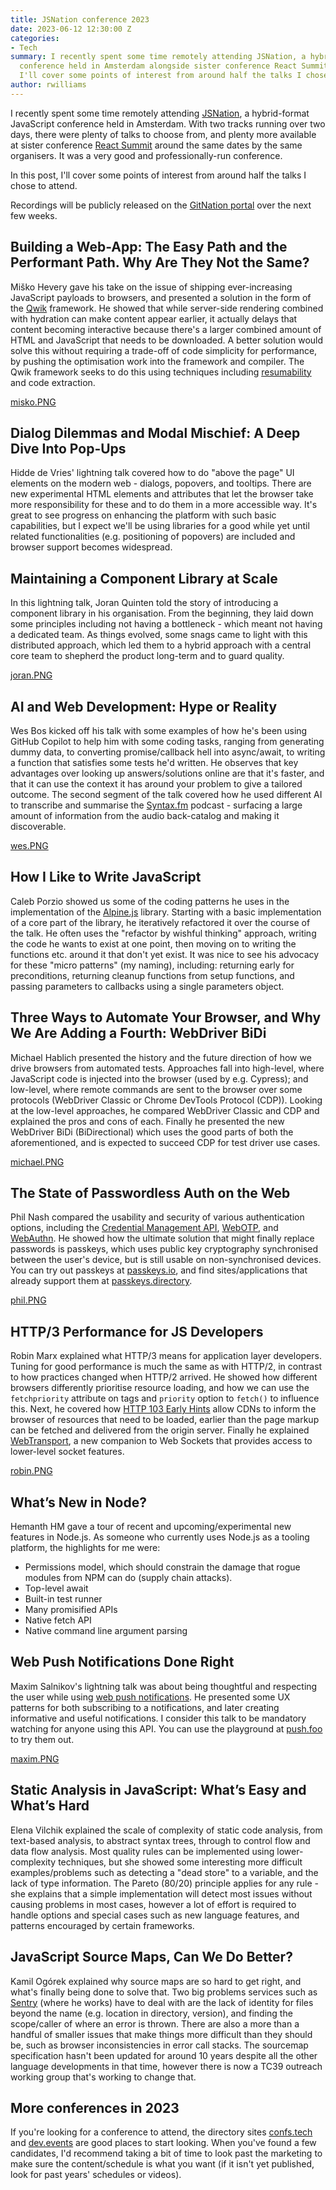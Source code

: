 ```yaml
---
title: JSNation conference 2023
date: 2023-06-12 12:30:00 Z
categories:
- Tech
summary: I recently spent some time remotely attending JSNation, a hybrid-format JavaScript
  conference held in Amsterdam alongside sister conference React Summit. In this post,
  I'll cover some points of interest from around half the talks I chose to attend.
author: rwilliams
---
```


I recently spent some time remotely attending [JSNation](https://jsnation.com/), a hybrid-format JavaScript conference held in Amsterdam. With two tracks running over two days, there were plenty of talks to choose from, and plenty more available at sister conference [React Summit](https://reactsummit.com/) around the same dates by the same organisers. It was a very good and professionally-run conference.

In this post, I'll cover some points of interest from around half the talks I chose to attend.

Recordings will be publicly released on the [GitNation portal](https://portal.gitnation.org/events/jsnation-2023) over the next few weeks.

## Building a Web-App: The Easy Path and the Performant Path. Why Are They Not the Same?

Miško Hevery gave his take on the issue of shipping ever-increasing JavaScript payloads to browsers, and presented a solution in the form of the [Qwik](https://qwik.builder.io/) framework. He showed that while server-side rendering combined with hydration can make content appear earlier, it actually delays that content becoming interactive because there's a larger combined amount of HTML and JavaScript that needs to be downloaded. A better solution would solve this without requiring a trade-off of code simplicity for performance, by pushing the optimisation work into the framework and compiler. The Qwik framework seeks to do this using techniques including [resumability](https://qwik.builder.io/docs/concepts/resumable/) and code extraction.

[misko.PNG](/uploads/misko.PNG)

## Dialog Dilemmas and Modal Mischief: A Deep Dive Into Pop-Ups

Hidde de Vries' lightning talk covered how to do "above the page" UI elements on the modern web - dialogs, popovers, and tooltips. There are new experimental HTML elements and attributes that let the browser take more responsibility for these and to do them in a more accessible way. It's great to see progress on enhancing the platform with such basic capabilities, but I expect we'll be using libraries for a good while yet until related functionalities (e.g. positioning of popovers) are included and browser support becomes widespread.

## Maintaining a Component Library at Scale

In this lightning talk, Joran Quinten told the story of introducing a component library in his organisation. From the beginning, they laid down some principles including not having a bottleneck - which meant not having a dedicated team. As things evolved, some snags came to light with this distributed approach, which led them to a hybrid approach with a central core team to shepherd the product long-term and to guard quality.

[joran.PNG](/uploads/joran.PNG)

## AI and Web Development: Hype or Reality

Wes Bos kicked off his talk with some examples of how he's been using GitHub Copilot to help him with some coding tasks, ranging from generating dummy data, to converting promise/callback hell into async/await, to writing a function that satisfies some tests he'd written. He observes that key advantages over looking up answers/solutions online are that it's faster, and that it can use the context it has around your problem to give a tailored outcome. The second segment of the talk covered how he used different AI to transcribe and summarise the [Syntax.fm](https://syntax.fm/) podcast - surfacing a large amount of information from the audio back-catalog and making it discoverable.

[wes.PNG](/uploads/wes.PNG)

## How I Like to Write JavaScript

Caleb Porzio showed us some of the coding patterns he uses in the implementation of the [Alpine.js](https://alpinejs.dev/) library. Starting with a basic implementation of a core part of the library, he iteratively refactored it over the course of the talk. He often uses the "refactor by wishful thinking" approach, writing the code he wants to exist at one point, then moving on to writing the functions etc. around it that don't yet exist. It was nice to see his advocacy for these "micro patterns" (my naming), including: returning early for preconditions, returning cleanup functions from setup functions, and passing parameters to callbacks using a single parameters object.

## Three Ways to Automate Your Browser, and Why We Are Adding a Fourth: WebDriver BiDi

Michael Hablich presented the history and the future direction of how we drive browsers from automated tests. Approaches fall into high-level, where JavaScript code is injected into the browser (used by e.g. Cypress); and low-level, where remote commands are sent to the browser over some protocols (WebDriver Classic or Chrome DevTools Protocol (CDP)). Looking at the low-level approaches, he compared WebDriver Classic and CDP and explained the pros and cons of each. Finally he presented the new WebDriver BiDi (BiDirectional) which uses the good parts of both the aforementioned, and is expected to succeed CDP for test driver use cases.

[michael.PNG](/uploads/michael.PNG)

## The State of Passwordless Auth on the Web

Phil Nash compared the usability and security of various authentication options, including the [Credential Management API](https://developer.mozilla.org/en-US/docs/Web/API/Credential_Management_API), [WebOTP](https://developer.mozilla.org/en-US/docs/Web/API/WebOTP_API), and [WebAuthn](https://developer.mozilla.org/en-US/docs/Web/API/Web_Authentication_API). He showed how the ultimate solution that might finally replace passwords is passkeys, which uses public key cryptography synchronised between the user's device, but is still usable on non-synchronised devices. You can try out passkeys at [passkeys.io](https://www.passkeys.io/), and find sites/applications that already support them at [passkeys.directory](https://passkeys.directory/).

[phil.PNG](/uploads/phil.PNG)

## HTTP/3 Performance for JS Developers

Robin Marx explained what HTTP/3 means for application layer developers. Tuning for good performance is much the same as with HTTP/2, in contrast to how practices changed when HTTP/2 arrived. He showed how different browsers differently prioritise resource loading, and how we can use the `fetchpriority` attribute on tags and `priority` option to `fetch()` to influence this. Next, he covered how [HTTP 103 Early Hints](https://developer.mozilla.org/en-US/docs/Web/HTTP/Status/103) allow CDNs to inform the browser of resources that need to be loaded, earlier than the page markup can be fetched and delivered from the origin server. Finally he explained [WebTransport](https://developer.mozilla.org/en-US/docs/Web/API/WebTransport_API), a new companion to Web Sockets that provides access to lower-level socket features.

[robin.PNG](/uploads/robin.PNG)

## What’s New in Node?

Hemanth HM gave a tour of recent and upcoming/experimental new features in Node.js. As someone who currently uses Node.js as a tooling platform, the highlights for me were:

- Permissions model, which should constrain the damage that rogue modules from NPM can do (supply chain attacks).
- Top-level await
- Built-in test runner
- Many promisified APIs
- Native fetch API
- Native command line argument parsing

## Web Push Notifications Done Right

Maxim Salnikov's lightning talk was about being thoughtful and respecting the user while using [web push notifications](https://web.dev/notifications/). He presented some UX patterns for both subscribing to a notifications, and later creating informative and useful notifications. I consider this talk to be mandatory watching for anyone using this API. You can use the playground at [push.foo](https://push.foo/) to try them out.

[maxim.PNG](/uploads/maxim.PNG)

## Static Analysis in JavaScript: What’s Easy and What’s Hard

Elena Vilchik explained the scale of complexity of static code analysis, from text-based analysis, to abstract syntax trees, through to control flow and data flow analysis. Most quality rules can be implemented using lower-complexity techniques, but she showed some interesting more difficult examples/problems such as detecting a "dead store" to a variable, and the lack of type information. The Pareto (80/20) principle applies for any rule - she explains that a simple implementation will detect most issues without causing problems in most cases, however a lot of effort is required to handle options and special cases such as new language features, and patterns encouraged by certain frameworks.

## JavaScript Source Maps, Can We Do Better?

Kamil Ogórek explained why source maps are so hard to get right, and what's finally being done to solve that. Two big problems services such as [Sentry](https://sentry.io/) (where he works) have to deal with are the lack of identity for files beyond the name (e.g. location in directory, version), and finding the scope/caller of where an error is thrown. There are also a more than a handful of smaller issues that make things more difficult than they should be, such as browser inconsistencies in error call stacks. The sourcemap specification hasn't been updated for around 10 years despite all the other language developments in that time, however there is now a TC39 outreach working group that's working to change that.

## More conferences in 2023

If you're looking for a conference to attend, the directory sites [confs.tech](https://confs.tech/) and [dev.events](https://dev.events/) are good places to start looking. When you've found a few candidates, I'd recommend taking a bit of time to look past the marketing to make sure the content/schedule is what you want (if it isn't yet published, look for past years' schedules or videos).
